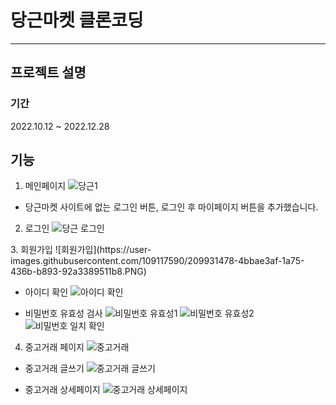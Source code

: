 # 당근마켓 클론코딩

---

## 프로젝트 설명

### 기간

2022.10.12 ~ 2022.12.28

## 기능

1. 메인페이지
   ![당근1](https://user-images.githubusercontent.com/109117590/209925829-ca165849-4080-460d-8f47-453ab30d6c22.PNG)

- 당근마켓 사이트에 없는 로그인 버튼, 로그인 후 마이페이지 버튼을 추가했습니다.

2. 로그인
![당근 로그인](https://user-images.githubusercontent.com/109117590/209928624-b46eb3a0-6edf-4452-89da-57c3d666e4fe.PNG)
<div>
3. 회원가입
   ![회원가입](https://user-images.githubusercontent.com/109117590/209931478-4bbae3af-1a75-436b-b893-92a3389511b8.PNG)

- 아이디 확인
  ![아이디 확인](https://user-images.githubusercontent.com/109117590/209931496-165617aa-c15e-485c-b688-7330f96a1b77.PNG)

- 비밀번호 유효성 검사
![비밀번호 유효성1](https://user-images.githubusercontent.com/109117590/209931511-13f82f57-0c31-4e0e-9049-b38263954d08.PNG)
![비밀번호 유효성2](https://user-images.githubusercontent.com/109117590/209931517-c86c0a3e-9b45-4d23-8ef6-de0f16bc2329.PNG)
![비밀번호 일치 확인](https://user-images.githubusercontent.com/109117590/209931521-02ce1ff7-626d-4c0a-a17c-7c7957798e32.PNG)
</div>

4. 중고거래 페이지
   ![중고거래](https://user-images.githubusercontent.com/109117590/209932150-590341f5-efb6-45d4-aab6-37c20d2231fc.PNG)

- 중고거래 글쓰기
  ![중고거래 글쓰기](https://user-images.githubusercontent.com/109117590/209933066-0ede0960-c72b-40be-8234-3c3b7b1fb634.PNG)

- 중고거래 상세페이지
  ![중고거래 상세페이지](https://user-images.githubusercontent.com/109117590/209933069-4ab109a7-5f33-4a16-837a-5434f6809eef.PNG)
